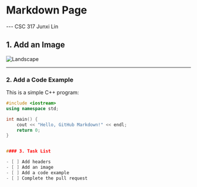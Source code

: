 #  Markdown Page  

--- CSC 317 Junxi Lin

## 1. Add an Image  
![Landscape](https://images.unsplash.com/photo-1501785888041-af3ef285b470?ixlib=rb-4.0.3&auto=format&fit=crop&w=800&q=60)


---

### 2. Add a Code Example  
This is a simple C++ program:

```cpp
#include <iostream>
using namespace std;

int main() {
    cout << "Hello, GitHub Markdown!" << endl;
    return 0;
}


#### 3. Task List

- [ ] Add headers
- [ ] Add an image
- [ ] Add a code example
- [ ] Complete the pull request
